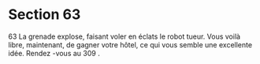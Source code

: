 # Section 63

63
La grenade explose, faisant voler en éclats le robot tueur. Vous
voilà libre, maintenant, de gagner votre hôtel, ce qui vous semble
une excellente idée. Rendez -vous au 309 .